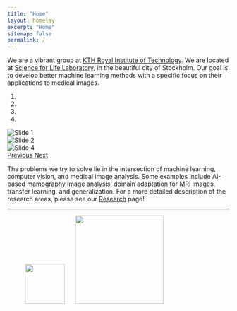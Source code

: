 ```yaml
---
title: "Home"
layout: homelay
excerpt: "Home"
sitemap: false
permalink: /
---
```


We are a vibrant group at [KTH Royal Institute of Technology](https://www.kth.se/en). We are located at [Science for Life Laboratory](https://www.scilifelab.se/), in the beautiful city of Stockholm. Our goal is to develop better machine learning methods with a specific focus on their applications to medical images.

<!-- <br>
<div class="container-fluid text-center">
<img src="images/homepic/slider/Moein_SciLifeLab.jpg" alt="SciLifeLab" width="450"/>
<div class="row">
</div>
</div>
<br> -->
<!-- <br> -->

<div markdown="0" id="carousel" class="carousel slide" data-ride="carousel" data-interval="4000" data-pause="hover" >
	<!-- Menu -->
	<ol class="carousel-indicators">
		<li data-target="#carousel" data-slide-to="0" class="active"></li>
		<li data-target="#carousel" data-slide-to="1"></li>
		<li data-target="#carousel" data-slide-to="2"></li>
		<li data-target="#carousel" data-slide-to="3"></li>
		<!-- <li data-target="#carousel" data-slide-to="4"></li> -->
		<!-- <li data-target="#carousel" data-slide-to="5"></li> -->
		<!-- <li data-target="#carousel" data-slide-to="6"></li> -->
	</ol>

<!-- Items -->
<div class="carousel-inner" markdown="0">
		<div class="item active">
				<img src="{{ site.url }}{{ site.baseurl }}/images/homepic/slider_/Moein_SciLifeLab.jpg" alt="Slide 1"/>
		</div>
		<div class="item">
				<img src="{{ site.url }}{{ site.baseurl }}/images/homepic/slider_/csaw_s.png" alt="Slide 2" />
		</div>
		<!-- <div class="item">
				<img src="{{ site.url }}{{ site.baseurl }}/images/homepic/slider_/csaw_m.png" alt="Slide 3" />
		</div> -->
		<div class="item">
				<img src="{{ site.url }}{{ site.baseurl }}/images/homepic/slider_/deidentified.png" alt="Slide 4" />
		</div>
		<!-- <div class="item">
				<img src="{{ site.url }}{{ site.baseurl }}/images/homepic/slider/complexity.png" alt="Slide 5" />
		</div>        -->
		<!-- <div class="item">
				<img src="{{ site.url }}{{ site.baseurl }}/images/homepic/slider_/transfer.png" alt="Slide 6" />
		</div> -->
</div>
	<a class="left carousel-control" href="#carousel" role="button" data-slide="prev">
		<span class="glyphicon glyphicon-chevron-left" aria-hidden="true"></span>
		<span class="sr-only">Previous</span>
	</a>
	<a class="right carousel-control" href="#carousel" role="button" data-slide="next">
		<span class="glyphicon glyphicon-chevron-right" aria-hidden="true"></span>
		<span class="sr-only">Next</span>
	</a>
</div>
<!-- <br> -->

The problems we try to solve lie in the intersection of machine learning, computer vision, and medical image analysis. Some examples include AI-based mamography image analysis, domain adaptation for MRI images, transfer learning, and generalization. For a more detailed description of the research areas, please see our [Research](research) page!

---
<figure>
  <img src="{{ site.url }}{{ site.baseurl }}/images/logopic/KTH_Logotyp_RGB_2013.png" style="width: 90px; margin: 0px 20px 0px 0px">
  <img src="{{ site.url }}{{ site.baseurl }}/images/logopic/SciLifeLab_Logotype_Green_POS.jpg" style="width: 200px">
</figure>

